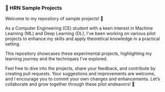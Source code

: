 ### 📁 HRN Sample Projects

Welcome to my repository of sample projects! 👋

As a Computer Engineering (CE) student with a keen interest in Machine Learning (ML) and Deep Learning (DL), I’ve been working on various pilot projects to enhance my skills and apply theoretical knowledge in a practical setting. 

This repository showcases these experimental projects, highlighting my learning journey and the techniques I’ve explored.

Feel free to dive into the projects, share your feedback, and contribute by creating pull requests. Your suggestions and improvements are welcome, and I encourage you to commit your own changes and enhancements. Let’s collaborate and grow together through these pilot endeavors! 🌟
